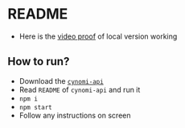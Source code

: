 # README

- Here is the [video proof](./proof.mp4) of local version working

## How to run?

- Download the [`cynomi-api`](https://github.com/hashirahmad/cynomi-api)
- Read `README` of `cynomi-api` and run it
- `npm i`
- `npm start`
- Follow any instructions on screen
